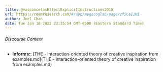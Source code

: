 ```yaml
---
title: @vasconcelosEffectExplicitInstructions2018
url: https://roamresearch.com/#/app/megacoglab/page/zf5CeI1MI
author: Joel Chan
date: Tue Jan 18 2022 22:35:54 GMT-0500 (Eastern Standard Time)
---
```




###### Discourse Context

- **Informs::** [THE - interaction-oriented theory of creative inspiration from examples.md](THE - interaction-oriented theory of creative inspiration from examples.md)
